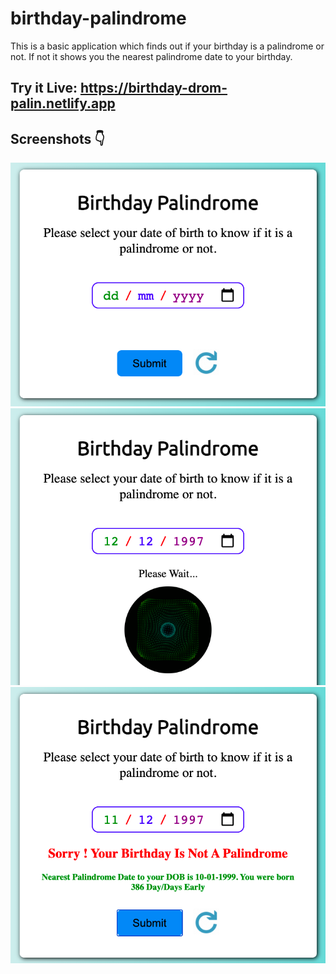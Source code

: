 # birthday-palindrome

This is a basic application which finds out if your birthday is a palindrome or not. If not it shows you the nearest palindrome date to your birthday.

## Try it Live: https://birthday-drom-palin.netlify.app

## Screenshots 👇

![birthday-palindrome-main](./media/birthday-palindrome-main.png)
![birthday-palindrome-waiting](./media/birthday-palindrome-waiting.png)
![birthday-palindrome-result](./media/birthday-palindrome-result.png)